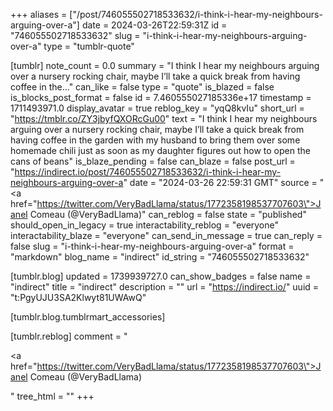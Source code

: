 +++
aliases = ["/post/746055502718533632/i-think-i-hear-my-neighbours-arguing-over-a"]
date = 2024-03-26T22:59:31Z
id = "746055502718533632"
slug = "i-think-i-hear-my-neighbours-arguing-over-a"
type = "tumblr-quote"

[tumblr]
note_count = 0.0
summary = "I think I hear my neighbours arguing over a nursery rocking chair, maybe I’ll take a quick break from having coffee in the..."
can_like = false
type = "quote"
is_blazed = false
is_blocks_post_format = false
id = 7.460555027185336e+17
timestamp = 1711493971.0
display_avatar = true
reblog_key = "yqQ8kvIu"
short_url = "https://tmblr.co/ZY3jbyfQXORcGu00"
text = "I think I hear my neighbours arguing over a nursery rocking chair, maybe I&rsquo;ll take a quick break from having coffee in the garden with my husband to bring them over some homemade chili just as soon as my daughter figures out how to open the cans of beans"
is_blaze_pending = false
can_blaze = false
post_url = "https://indirect.io/post/746055502718533632/i-think-i-hear-my-neighbours-arguing-over-a"
date = "2024-03-26 22:59:31 GMT"
source = "<a href=\"https://twitter.com/VeryBadLlama/status/1772358198537707603\">Janel Comeau (@VeryBadLlama)</a>"
can_reblog = false
state = "published"
should_open_in_legacy = true
interactability_reblog = "everyone"
interactability_blaze = "everyone"
can_send_in_message = true
can_reply = false
slug = "i-think-i-hear-my-neighbours-arguing-over-a"
format = "markdown"
blog_name = "indirect"
id_string = "746055502718533632"

[tumblr.blog]
updated = 1739939727.0
can_show_badges = false
name = "indirect"
title = "indirect"
description = ""
url = "https://indirect.io/"
uuid = "t:PgyUJU3SA2Klwyt81UWAwQ"

[tumblr.blog.tumblrmart_accessories]

[tumblr.reblog]
comment = "<p><a href=\"https://twitter.com/VeryBadLlama/status/1772358198537707603\">Janel Comeau (@VeryBadLlama)</a></p>"
tree_html = ""
+++
